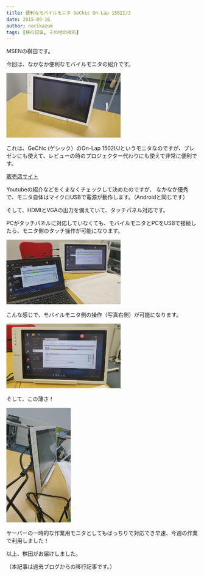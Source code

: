 ```yaml
---
title: 便利なモバイルモニタ GeChic On-Lap 1502I/J
date: 2015-09-16
author: norikazum
tags: [移行記事, その他の技術]
---
```


MSENの桝田です。
 
今回は、なかなか便利なモバイルモニタの紹介です。

<a href="images/convenient-mobile-monitor-1.jpg"><img src="images/convenient-mobile-monitor-1.jpg" alt="" width="300" height="169" class="alignnone size-medium wp-image-4126" /></a>

これは、GeChic (ゲシック）のOn-Lap 1502I/Jというモニタなのですが、プレゼンにも使えて、レビューの時のプロジェクター代わりにも使えて非常に便利です。

[販売店サイト](http://www.tekwind.co.jp/products/GEC/entry_12277.php)

Youtubeの紹介などをくまなくチェックして決めたのですが、
なかなか優秀で、モニタ自体はマイクロUSBで電源が動作します。（Androidと同じです）
 
そして、HDMIとVGAの出力を備えていて、タッチパネル対応です。
 
PCがタッチパネルに対応していなくても、モバイルモニタとPCをUSBで接続したら、モニタ側のタッチ操作が可能になります。

<a href="images/convenient-mobile-monitor-2.jpg"><img src="images/convenient-mobile-monitor-2.jpg" alt="" width="300" height="169" class="alignnone size-medium wp-image-4127" /></a>

こんな感じで、モバイルモニタ側の操作（写真右側）が可能になります。

<a href="images/convenient-mobile-monitor-3.jpg"><img src="images/convenient-mobile-monitor-3.jpg" alt="" width="300" height="169" class="alignnone size-medium wp-image-4128" /></a>

そして、この薄さ！

<a href="images/convenient-mobile-monitor-4.jpg"><img src="images/convenient-mobile-monitor-4.jpg" alt="" width="169" height="300" class="alignnone size-medium wp-image-4129" /></a>

サーバーの一時的な作業用モニタとしてもばっちりで対応でき早速、今週の作業で利用しました！
 
以上、桝田がお届けしました。

（本記事は過去ブログからの移行記事です。）